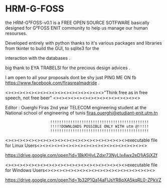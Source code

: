 # HRM-G-FOSS

the HRM-G²FOSS-v0.1 is  a FREE OPEN SOURCE SOTFWARE  basically designed for G²FOSS ENIT community to help us manage our human resourses.

Developed entirely with python thanks to it's various packages and libraries from tkinter to build the GUI, to sqlite3 for the 

interaction with the databases .


big thank to EYA TRABELSI for the precious  design advices .


I am open to all your proposals dont be shy just PING ME ON fb https://www.facebook.com/firasrealmadride .

<><><><><><><><><><><><><><><><><>"Think free as in free speech, not free beer" <><><><><><><><><><><><><><><>
  
  
  Editor : Ouerghi Firas 
  2nd year  TELECOM engineering student at the National school of engineering of tunis
  firas.ouerghi@etudiant-enit.utm.tn
  
  
  
  
  
  
                        !!!!!!!!!!!!!!!!!!!!!!!!!!!!!!!!!!!!!!!!!!!!
                        !!!!!DOWNLOADS POSSIBLE ONLY WITH utm @!!!!!
                        !!!!!!!!!!!!!!!!!!!!!!!!!!!!!!!!!!!!!!!!!!!!
  
  <><><><><><><><><><><><><><><><><><><><><>executable file for Linux Users<><><><><><><><><><><><><><><><><><><>


https://drive.google.com/open?id=1BkKHjvLZdxr73NyLIx4wx2eD1iASjXZf



<><><><><><><><><><><><><><><><><><><><><>executable file for Windows Users<><><><><><><><><><><><><><><><><><><>
  
  https://drive.google.com/open?id=1b32P1Qa14aFlJsYR8qXA5kqRL0-ZPkVZ
